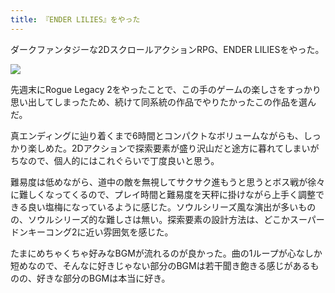 ```yaml
---
title: 『ENDER LILIES』をやった
---
```

ダークファンタジーな2DスクロールアクションRPG、ENDER LILIESをやった。

![](https://lh3.googleusercontent.com/docs/ADP-6oF5LH-L1mVibyAlSiBM2crmp4Es1HnF4ZHexcGklXQ5CpbsbjnYfW_8iFRhCxlEJ7L33R5O-LCYBH2C7CI_QIq584jEwF1CnMbM2S5SMZGv9LdYNpj4PKZrMTLXZi8e9BOMIrZGcbYFuS0WWHYLGTRQJsFTeFzJ_Cp56U-66CZkIT2L_oMXCjU3fWqIj9Kb3g-yK8xKTZsS9Cx2uEip-RG8CdvCw-x9LrMAxBBE6hYtxyNvwPLYBsD6d55v35t_Mr1FztjQCYYfgHXB6Pn-xGvhFew-XyBY0eXeeVmUdhXs0UV7DN1TzW1LC62vVyAqc0T9HxaLN54h_dS3mZFkCMbpDcS1SyvkcI0d1yv6etkHAaoBKQJkqk5mbykHEp-1tH0-5DquyLL7XmeshLuisHHWpRKt0oDIJbk4QCetlSIehwNAE8lsJ2lR8ijTJwUldxnuamqZfzbMySRuFEoaRa_G5Abt9x8lIcT693WADfx1C3qxv6aDcLillQDHzhuPpmnBvPAqGuqXEGeQN-PjZyWd59QBvwfVcdGMF-c9ZbUAUrjYh_36tBuzBMXdhVTXGQbgD6pNp-PX7rHZQhcX2_6LWFStdeoBZclCcM6TgZAt8JSmq-NsxNehFosaIUx9OkKw_-9vF6m8BtmNhYSmoMQmpeO7gPbqCnAKgVn8Zl2tjYtYIWLUtx7t3XODG2DqwWPNUBxp1kXe3hLUjpK3f7zKP_236_VWKP6nn8q2U4r4Ich88bU9Eg0ZwOrT9TTnupsiZMzUYzlwCn8LR0JIMsu7wr3__tlJj4HBEhFCUKxstItDl9p-C3rExXzZ8x03iClYiPdCplcDYwMpMCYMmTKe-vzsrrCG7RHF8iylM6ZVBc24ZTEimUG1K5WfWBpt6lwab3MeNpc5T3f8rI0C3blPGSDTc0lu3I9ct5epFwor_pHBNxBdqOfs7CsUgCbM3wuPCuGA8rRFM7fKNUc_MsbcD5iqf-RNuwDylGzQm-xVrT3l8Xvmsaszrx0336DsFURC4XAk34aDOQTgyBGaqzTFywXjUu9OwmzmB-PDRpYmDfxgOSupus0lE2Miqlia6Rp8hLihLUMqajUVSUqc-0NLEO85BuIzrEnOaxa60R2q6n1ZFfOPFSqEWbjdnIw4D9N5ag8Z3QSLQXdFoB61BLp43aCeUFT08zP3nOWh07ErrcgvrA0UgmrC4IxsycMI-rX9qbDNI_vDkGTRxWxk9w7THgSSopsXNOiG9EsPAlbv_aTbiA)

先週末にRogue Legacy 2をやったことで、この手のゲームの楽しさをすっかり思い出してしまったため、続けて同系統の作品でやりたかったこの作品を選んだ。

真エンディングに辿り着くまで6時間とコンパクトなボリュームながらも、しっかり楽しめた。2Dアクションで探索要素が盛り沢山だと途方に暮れてしまいがちなので、個人的にはこれぐらいで丁度良いと思う。

難易度は低めながら、道中の敵を無視してサクサク進もうと思うとボス戦が徐々に難しくなってくるので、プレイ時間と難易度を天秤に掛けながら上手く調整できる良い塩梅になっているように感じた。ソウルシリーズ風な演出が多いものの、ソウルシリーズ的な難しさは無い。探索要素の設計方法は、どこかスーパードンキーコング2に近い雰囲気を感じた。

たまにめちゃくちゃ好みなBGMが流れるのが良かった。曲の1ループが心なしか短めなので、そんなに好きじゃない部分のBGMは若干聞き飽きる感じがあるものの、好きな部分のBGMは本当に好き。
